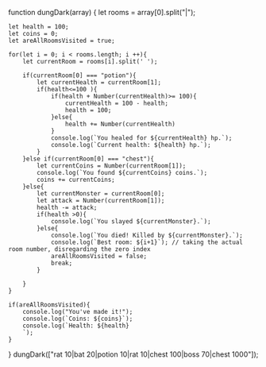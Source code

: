 function dungDark(array) {
    let rooms = array[0].split("|");
    
    let health = 100;
    let coins = 0;
    let areAllRoomsVisited = true;

    for(let i = 0; i < rooms.length; i ++){
        let currentRoom = rooms[i].split(' ');
       
        if(currentRoom[0] === "potion"){
            let currentHealth = currentRoom[1];
            if(health<=100 ){
                if(health + Number(currentHealth)>= 100){
                    currentHealth = 100 - health;
                    health = 100;
                }else{
                    health += Number(currentHealth)
                }
                console.log(`You healed for ${currentHealth} hp.`);
                console.log(`Current health: ${health} hp.`);
            }
        }else if(currentRoom[0] === "chest"){
            let currentCoins = Number(currentRoom[1]);
            console.log(`You found ${currentCoins} coins.`);
            coins += currentCoins;
        }else{
            let currentMonster = currentRoom[0];
            let attack = Number(currentRoom[1]);
            health -= attack;
            if(health >0){
                console.log(`You slayed ${currentMonster}.`);
            }else{
                console.log(`You died! Killed by ${currentMonster}.`);
                console.log(`Best room: ${i+1}`); // taking the actual room number, disregarding the zero index
                areAllRoomsVisited = false;
                break;
            }

        }
    }

    if(areAllRoomsVisited){
        console.log("You've made it!");
        console.log(`Coins: ${coins}`);
        console.log(`Health: ${health}
        `);
    }
    
}
dungDark(["rat 10|bat 20|potion 10|rat 10|chest 100|boss 70|chest 1000"]);

